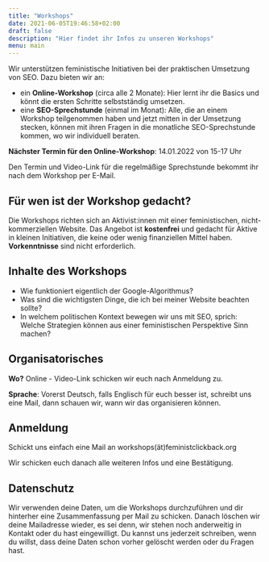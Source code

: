 ```yaml
---
title: "Workshops"
date: 2021-06-05T19:46:58+02:00
draft: false
description: "Hier findet ihr Infos zu unseren Workshops"
menu: main
---
```

Wir unterstützen feministische Initiativen bei der praktischen Umsetzung von SEO. Dazu bieten wir an: 

- ein **Online-Workshop** (circa alle 2 Monate): Hier lernt ihr die Basics und könnt die ersten Schritte selbstständig umsetzen. 
- eine **SEO-Sprechstunde** (einmal im Monat): Alle, die an einem Workshop teilgenommen haben und jetzt mitten in der Umsetzung stecken, können mit ihren Fragen in die monatliche SEO-Sprechstunde kommen, wo wir individuell beraten.

**Nächster Termin für den Online-Workshop**: 14.01.2022 von 15-17 Uhr

Den Termin und Video-Link für die regelmäßige Sprechstunde bekommt ihr nach dem Workshop per E-Mail.

## Für wen ist der Workshop gedacht?
Die Workshops richten sich an Aktivist:innen mit einer feministischen, nicht-kommerziellen Website. Das Angebot ist **kostenfrei** und gedacht für Aktive in kleinen Initiativen, die keine oder wenig finanziellen Mittel haben. **Vorkenntnisse** sind nicht erforderlich.

## Inhalte des Workshops
- Wie funktioniert eigentlich der Google-Algorithmus?
- Was sind die wichtigsten Dinge, die ich bei meiner Website beachten sollte?
- In welchem politischen Kontext bewegen wir uns mit SEO, sprich: Welche Strategien können aus einer feministischen Perspektive Sinn machen?

## Organisatorisches
**Wo?** Online - Video-Link schicken wir euch nach Anmeldung zu. 

**Sprache**: Vorerst Deutsch, falls Englisch für euch besser ist, schreibt uns eine Mail, dann schauen wir, wann wir das organisieren können.

## Anmeldung
Schickt uns einfach eine Mail an workshops(ät)feministclickback.org

Wir schicken euch danach alle weiteren Infos und eine Bestätigung.

## Datenschutz
Wir verwenden deine Daten, um die Workshops durchzuführen und dir hinterher eine Zusammenfassung per Mail zu schicken. Danach löschen wir deine Mailadresse wieder, es sei denn, wir stehen noch anderweitig in Kontakt oder du hast eingewilligt. Du kannst uns jederzeit schreiben, wenn du willst, dass deine Daten schon vorher gelöscht werden oder du Fragen hast. 
